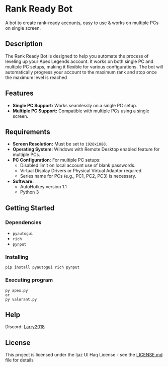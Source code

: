 # Rank Ready Bot

A bot to create rank-ready accounts, easy to use & works on multiple PCs on single screen.

## Description

The Rank Ready Bot is designed to help you automate the process of leveling up your Apex Legends account. It works on both single PC and multiple PC setups, making it flexible for various configurations. The bot will automatically progress your account to the maximum rank and stop once the maximum level is reached

## Features

- **Single PC Support:** Works seamlessly on a single PC setup.
- **Multiple PC Support:** Compatible with multiple PCs using a single screen.

## Requirements
- **Screen Resolution:** Must be set to `1920x1080`.
- **Operating System:** Windows with Remote Desktop enabled feature for multiple PCs.
- **PC Configuration:** For multiple PC setups:
    - Disabled limit on local account use of blank passwords.
    - Virtual Display Drivers or Physical Virtual Adaptor required.
    - Series name for PCs (e.g., PC1, PC2, PC3) is necessary.
- **Software:**
    - AutoHotkey version 1.1
    - Python 3
## Getting Started

### Dependencies

- `pyautogui`
- `rich`
- `pynput`

### Installing

```
pip install pyautogui rich pynput
```

### Executing program

```
py apex.py 
or
py valorant.py
```

## Help

Discord: [Larry2018](https://discord.com/users/521582566642417684)

## License

This project is licensed under the Ijaz Ul Haq License - see the [LICENSE.md](https://github.com/EjazEkay/ApexLegendsXpGainer?tab=License-1-ov-file) file for details
